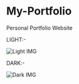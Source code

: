 # My-Portfolio
Personal Portfolio Website


LIGHT:- 

![Light IMG](https://user-images.githubusercontent.com/72691698/129843094-a995c988-2997-43f3-8dae-bda52ac508d0.png)

DARK:- 

![Dark IMG](https://user-images.githubusercontent.com/72691698/129842994-fe0aa57f-80c9-4857-a296-58a3bfae09ef.png)


